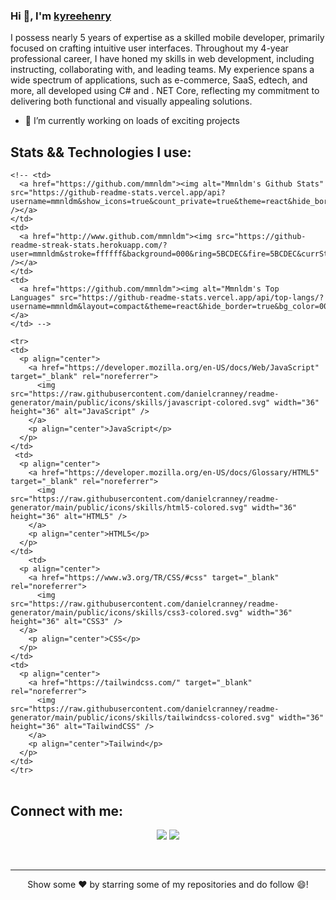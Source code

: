 ### Hi 👋, I'm [kyreehenry](https://twitter.com/KyreeHenry) 

I possess nearly 5 years of expertise as a skilled mobile developer, primarily focused on crafting intuitive user interfaces. Throughout my 4-year professional career, I have honed my skills in web development, including instructing, collaborating with, and leading teams. My experience spans a wide spectrum of applications, such as e-commerce, SaaS, edtech, and more, all developed using C# and . NET Core, reflecting my commitment to delivering both functional and visually appealing solutions.

* 🌱 I’m currently working on loads of exciting projects 

## Stats && Technologies I use:

<table>
  <tr>

    <!-- <td>
      <a href="https://github.com/mmnldm"><img alt="Mmnldm's Github Stats" src="https://github-readme-stats.vercel.app/api?username=mmnldm&show_icons=true&count_private=true&theme=react&hide_border=true&bg_color=000" /></a>
    </td>
    <td>
      <a href="http://www.github.com/mmnldm"><img src="https://github-readme-streak-stats.herokuapp.com/?user=mmnldm&stroke=ffffff&background=000&ring=5BCDEC&fire=5BCDEC&currStreakNum=ffffff&currStreakLabel=5BCDEC&sideNums=ffffff&sideLabels=ffffff&dates=ffffff&hide_border=true" /></a>
    </td>
    <td>
      <a href="https://github.com/mmnldm"><img alt="Mmnldm's Top Languages" src="https://github-readme-stats.vercel.app/api/top-langs/?username=mmnldm&layout=compact&theme=react&hide_border=true&bg_color=000"/></a>
    </td> -->

  <tr>

    <tr>
    <td>
      <p align="center">
        <a href="https://developer.mozilla.org/en-US/docs/Web/JavaScript" target="_blank" rel="noreferrer">
          <img src="https://raw.githubusercontent.com/danielcranney/readme-generator/main/public/icons/skills/javascript-colored.svg" width="36" height="36" alt="JavaScript" />
        </a>
        <p align="center">JavaScript</p>
      </p>
    </td>
     <td>
      <p align="center">
        <a href="https://developer.mozilla.org/en-US/docs/Glossary/HTML5" target="_blank" rel="noreferrer">
          <img src="https://raw.githubusercontent.com/danielcranney/readme-generator/main/public/icons/skills/html5-colored.svg" width="36" height="36" alt="HTML5" />
        </a>
        <p align="center">HTML5</p>
      </p>
    </td>
        <td>
      <p align="center">
        <a href="https://www.w3.org/TR/CSS/#css" target="_blank" rel="noreferrer">
          <img src="https://raw.githubusercontent.com/danielcranney/readme-generator/main/public/icons/skills/css3-colored.svg" width="36" height="36" alt="CSS3" />
      </a>
        <p align="center">CSS</p>
      </p>
    </td>
    <td>      
      <p align="center">
        <a href="https://tailwindcss.com/" target="_blank" rel="noreferrer">
          <img src="https://raw.githubusercontent.com/danielcranney/readme-generator/main/public/icons/skills/tailwindcss-colored.svg" width="36" height="36" alt="TailwindCSS" />
        </a>
        <p align="center">Tailwind</p>
      </p>
    </td>
	</tr>

   </table>
   

## Connect with me:

<p align="center">
<a href = "https://www.linkedin.com/in/michealenehenry"><img src="https://img.icons8.com/fluent/48/000000/linkedin.png"/></a>
<a href = "https://twitter.com/KyreeHenry"><img src="https://img.icons8.com/fluent/48/000000/twitter.png"/></a>
</p>

<br>
<hr>
<p align = "center">
Show some ❤️ by starring some of my repositories and do follow 😄!
</p>
